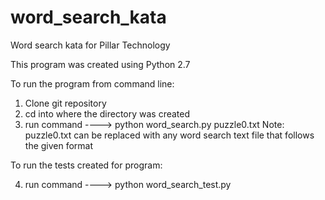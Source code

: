 # word_search_kata
Word search kata for Pillar Technology

This program was created using Python 2.7

To run the program from command line:

1. Clone git repository
2. cd into where the directory was created
3. run command ----> python word_search.py puzzle0.txt 
Note: puzzle0.txt can be replaced with any word search text file that follows the given format

To run the tests created for program:

4. run command ----> python word_search_test.py 